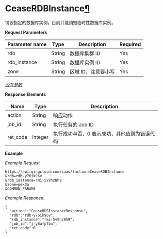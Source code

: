 ---
---

# CeaseRDBInstance[¶](#ceaserdbinstance "永久链接至标题")

销毁指定的数据库实例，目前只能销毁临时性数据库实例。

**Request Parameters**

| Parameter name | Type | Description | Required |
| --- | --- | --- | --- |
| rdb | String | 数据库集群 ID | Yes |
| rdb_instance | String | 数据库实例 ID | Yes |
| zone | String | 区域 ID，注意要小写 | Yes |

[_公共参数_](../../common/parameters.html#api-common-parameters)

**Response Elements**

| Name | Type | Description |
| --- | --- | --- |
| action | String | 响应动作 |
| job_id | String | 执行任务的 Job ID |
| ret_code | Integer | 执行成功与否，0 表示成功，其他值则为错误代码 |

**Example**

_Example Request_

```
https://api.qingcloud.com/iaas/?action=CeaseRDBInstance
&rdb=rdb-y76ik96v
&rdb_instance=rmi-5v9hz8h9
&zone=pek3a
&COMMON_PARAMS
```

_Example Response_:

```
{
  "action":"CeaseRDBInstanceResponse",
  "rdb":"rdb-y76ik96v",
  "rdb_instance":"rmi-5v9hz8h9",
  "job_id":"j-y8afp7ba",
  "ret_code":0
}
```

